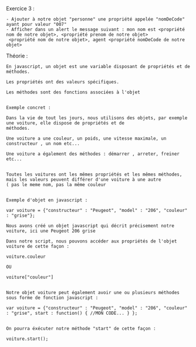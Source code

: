 Exercice 3 :

    - Ajouter à notre objet "personne" une propriété appelée "nomDeCode" ayant pour valeur "007"
    - Afficher dans un alert le message suivant : mon nom est <propriété nom de notre objet>, <propriété prenom de notre objet>
     <propriété nom de notre objet>, agent <propriété nomDeCode de notre objet>


Théorie :

    En javascript, un objet est une variable disposant de propriétés et de méthodes.

    Les propriétés ont des valeurs spécifiques.

    Les méthodes sont des fonctions associées à l'objet


    Exemple concret :

    Dans la vie de tout les jours, nous utilisons des objets, par exemple une voiture, elle dispose de propriétés et de
    méthodes.

    Une voiture a une couleur, un poids, une vitesse maximale, un constructeur , un nom etc...

    Une voiture a également des méthodes : démarrer , arreter, freiner etc...


    Toutes les voitures ont les mêmes propriétés et les mêmes méthodes, mais les valeurs peuvent différer d'une voiture à une autre
    ( pas le meme nom, pas la même couleur


    Exemple d'objet en javascript :

    var voiture = {"constructeur" : "Peugeot", "model" : "206", "couleur" : "grise"};

    Nous avons créé un objet javascript qui décrit précisement notre voiture, ici une Peugeot 206 grise

    Dans notre script, nous pouvons accéder aux propriétés de l'objet voiture de cette façon :

    voiture.couleur

    OU

    voiture["couleur"]


    Notre objet voiture peut également avoir une ou plusieurs méthodes sous forme de fonction javascript :

    var voiture = {"constructeur" : "Peugeot", "model" : "206", "couleur" : "grise", start : function() { //MON CODE... } };


    On pourra éxécuter notre méthode "start" de cette façon :

    voiture.start();


